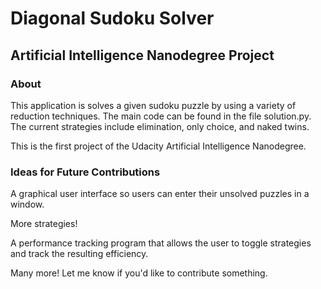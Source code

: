 # Diagonal Sudoku Solver
## Artificial Intelligence Nanodegree Project

### About
This application is solves a given sudoku puzzle by using a variety of reduction techniques. The main code can be found in the file solution.py. The current strategies include elimination, only choice, and naked twins.

This is the first project of the Udacity Artificial Intelligence Nanodegree.

### Ideas for Future Contributions
A graphical user interface so users can enter their unsolved puzzles in a window.

More strategies!

A performance tracking program that allows the user to toggle strategies and track the resulting efficiency.

Many more! Let me know if you'd like to contribute something. 
